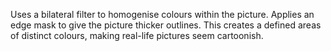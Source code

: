 Uses a bilateral filter to homogenise colours within the picture.
Applies an edge mask to give the picture thicker outlines.
This creates a defined areas of distinct colours, making real-life pictures seem cartoonish.

